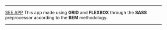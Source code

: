 ***
[SEE APP](https://siarheichura.github.io/Dashboard/)
This app made using **GRID** and **FLEXBOX** through the **SASS** preprocessor according to the **BEM** methodology.
***
